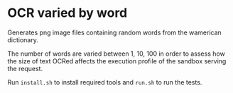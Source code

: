 # OCR varied by word

Generates png image files containing random words from the wamerican dictionary.

The number of words are varied between 1, 10, 100 in order to assess how the size of text OCRed affects the execution profile of the sandbox serving the request.

Run `install.sh` to install required tools and `run.sh` to run the tests.
